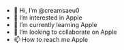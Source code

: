 - 👋 Hi, I’m @creamsaeu0
- 👀 I’m interested in Apple
- 🌱 I’m currently learning Apple
- 💞️ I’m looking to collaborate on Apple
- 📫 How to reach me Apple

<!---
creamsaeu0/creamsaeu0 is a ✨ special ✨ repository because its `README.md` (this file) appears on your GitHub profile.
You can click the Preview link to take a look at your changes.
--->
